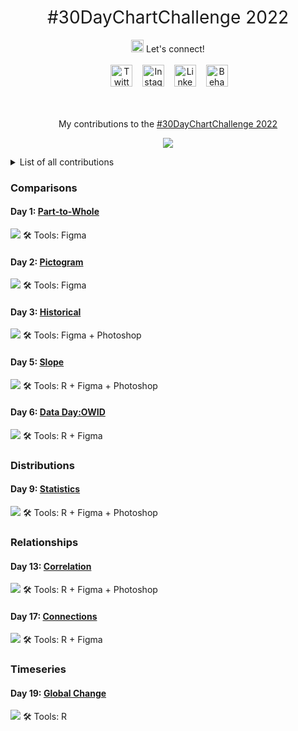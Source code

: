 <h1 style="font-weight:normal" align="center">
  &nbsp;#30DayChartChallenge 2022&nbsp;
</h1>

<div align="center">
     <img src="icons/handwaving.gif"
     width= 20 height=20>
      Let's connect!
     <br>
     <br>
&nbsp;&nbsp;&nbsp;
<a href="https://twitter.com/pablo_alvrez"><img border="0" alt="Twitter" src="icons/twitter.svg" width="35" height="35"></a>&nbsp;&nbsp;&nbsp; 
<a href="https://www.instagram.com/hi.pablo.alvarez/"><img border="0" alt="Instagram" src="icons/instagram.svg" width="35" height="35"></a>&nbsp;&nbsp;&nbsp;
<a href="https://www.linkedin.com/in/pabloalvarezbaeza/"><img border="0" alt="LinkedIn" src="icons/linkedin.svg" width="35" height="35"></a>&nbsp;&nbsp;&nbsp;
<a href="https://www.behance.net/pabloalvarez21"><img border="0" alt="Behance" src="icons/behance.svg" width="35" height="35"></a>&nbsp;&nbsp;&nbsp;
<br>
<br>
<br>

My contributions to the <a href="https://twitter.com/30DayChartChall" target="_blank">#30DayChartChallenge 2022</a>

![](https://raw.githubusercontent.com/30DayChartChallenge/Edition2022/main/img/prompts-full.png)
  
  </div>
<details>
  <summary>List of all contributions</summary>
  
  1. Comparisons
      * [Part-to-Whole](/01_part_to_whole)
      * [Pictogram](/02_pictogram)
      * [Historical](03_historical)
      * [Slope](/05_slope)
      * [Data Day:OWID](/06_data_day_OWID)
  2. Distributions
      * [Statistics](/09_statistics)
  3. Relationships
      * [Correlation](/09_correlations)
      * [Connections](/17_connections)
  4. Timeseries
      * [Global Change](19_global_change/30chartchallenge_19_global_change_2022.png)

</details>

### Comparisons
#### Day 1: [Part-to-Whole](/01_part_to_whole)
![](01_part_to_whole/30daychartchallenge.png)
🛠 Tools: Figma

#### Day 2: [Pictogram](/02_pictogram)
![](02_pictogram/30daychartchallenge2.png)
🛠 Tools: Figma

#### Day 3: [Historical](/03_historical)
![](03_historical/30chartchallenge_3_2022_figma.png)
🛠 Tools: Figma + Photoshop

#### Day 5: [Slope](/05_slope)
![](05_slope/30chartchallenge_5_slope_2022_figma.png)
🛠 Tools: R + Figma + Photoshop

#### Day 6: [Data Day:OWID](/06_data_day_OWID)
![](30chartchallenge_6_2022_figma.png)
🛠 Tools: R + Figma

### Distributions
#### Day 9: [Statistics](/09_statistics)
![](09_statistics/30chartchallenge_9_2022_figma.png)
🛠 Tools: R + Figma + Photoshop

### Relationships
#### Day 13: [Correlation](/13_correlation)
![](13_correlations/30chartchallenge_13_2022_figma.png)
🛠 Tools: R + Figma + Photoshop

#### Day 17: [Connections](/17_connections)
![](17_connections/30chartchallenge_18_connections_2022_figma.png)
🛠 Tools: R + Figma

### Timeseries
#### Day 19: [Global Change](/19_global_change)
![](19_global_change/30chartchallenge_19_global_change_2022.png)
🛠 Tools: R
